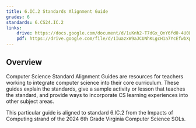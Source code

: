```yaml
---
title: 6.IC.2 Standards Alignment Guide
grades: 6
standards: 6.CS24.IC.2
links:
    drive: https://docs.google.com/document/d/1uKnh2-T7dGx_QnY6fd0-4U0L6b2-lzx1F2KBXH94N68/edit?usp=drive_link
    pdf: https://drive.google.com/file/d/1IuazxW9aJCUNhKLgcH1a7YcEfwbXpz3e/view?usp=drive_link
---
```


## Overview

Computer Science Standard Alignment Guides are resources for teachers working to integrate computer science into their core curriculum. These guides explain the standards, give a sample activity or lesson that teaches the standard, and provide ways to incorporate CS learning experiences into other subject areas. 

This particular guide is aligned to standard 6.IC.2 from the Impacts of Computing strand of the 2024 6th Grade Virginia Computer Science SOLs.